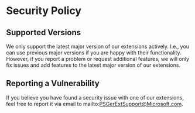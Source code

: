 # Security Policy

## Supported Versions

We only support the latest major version of our extensions actively. I.e., you can use previous major versions if you are happy with their functionality. However, if you report a problem or request additional features,
we will only fix issues and add features to the latest major version of our extensions.

## Reporting a Vulnerability

If you believe you have found a security issue with one of our extensions, feel free to report it via email to mailto:PSGerExtSupport@Microsoft.com.
